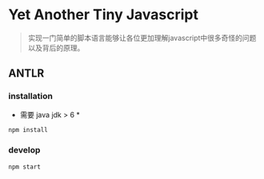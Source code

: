 # Yet Another Tiny Javascript

> 实现一门简单的脚本语言能够让各位更加理解javascript中很多奇怪的问题以及背后的原理。

## ANTLR

### installation

* 需要 java jdk > 6 *

```bash
npm install
```

### develop

```bash
npm start
```